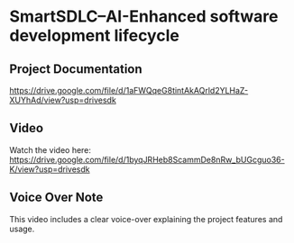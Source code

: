 # SmartSDLC–AI-Enhanced software development lifecycle

## Project Documentation  
https://drive.google.com/file/d/1aFWQqeG8tintAkAQrld2YLHaZ-XUYhAd/view?usp=drivesdk
##  Video  
Watch the  video here:  
https://drive.google.com/file/d/1byqJRHeb8ScammDe8nRw_bUGcguo36-K/view?usp=drivesdk

## Voice Over Note  
This video includes a clear voice-over explaining the project features and usage.
